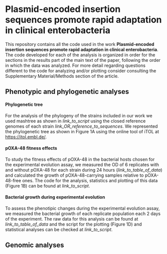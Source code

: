 # Plasmid-encoded insertion sequences promote rapid adaptation in clinical enterobacteria

This repository contains all the code used in the work **Plasmid-encoded insertion sequences promote rapid adaptation in clinical enterobacteria**. The code developed for each of the analysis is organized in order for the sections in the results part of the main text of the paper, following the order in which the data was analyzed. For more detail regarding questions different to the code for analyzing and/or plotting consider consulting the Supplementary Material/Methods section of the article.

## Phenotypic and phylogenetic analyses

#### Phylogenetic tree

For the analysis of the phylogeny of the strains included in our work we used mashtree as shown in *link_to_script* using the closed reference genomes of each strain *link_OR_reference_to_sequences*. We represented the phylogenetic tree as shown in Figure 1A using the online tool of iTOL at https://itol.embl.de/. 

#### pOXA-48 fitness effects

To study the fitness effects of pOXA-48 in the bacterial hosts chosen for the experimental evolution assay, we measured the OD of 6 replicates with and without pOXA-48 for each strain during 24 hours (*link_to_table_of_data*) and calculated the growth of pOXA-48-carrying samples relative to pOXA-48-free ones. The code for the analysis, statistics and plotting of this data (Figure 1B) can be found at *link_to_script*.

#### Bacterial growth during experimental evolution

To assess the phenotipic changes during the experimental evolution assay, we measured the bacterial growth of each replicate population each 2 days of the experiment. The raw data for this analysis can be found at *link_to_table_of_data* and the script for the plotting (Figure 1D) and statistical analyses can be checked at *link_to_script*.

## Genomic analyses
